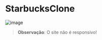 # StarbucksClone

![image](https://user-images.githubusercontent.com/79977393/200082286-f4a1dfe0-01af-465c-99e7-f7951add13f0.png)
> **Observação**: O site não é responsivo!
